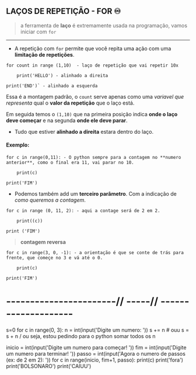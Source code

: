## LAÇOS DE REPETIÇÃO - FOR :infinity:

> a ferramenta de **laço** é extremamente usada na programação, vamos iniciar com `for`

---

* A repetição com `for` permite que você repita uma ação com uma **limitação de repetições**.

```
for count in range (1,10)  - laço de repetição que vai repetir 10x

    print('HELLO') - alinhado a direita

print('END')` - alinhado a esquerda
```

Essa é a montagem padrão, o `count` serve apenas como uma *variavel que representa* qual o **valor da repetição** que o laço está.

Em seguida temos o `(1,10)` que na primeira posição indica **onde o laço deve começar** e na segunda **onde ele deve parar**.

* Tudo que estiver **alinhado a direita** estara dentro do laço.

#### Exemplo:

```
for c in range(0,11): - O python sempre para a contagem no **numero anterior**, como o final era 11, vai parar no 10.

    print(c)    
    
print('FIM')
```

* Podemos também add um **terceiro parâmetro**. Com a indicação de *como queremos a contagem*.

```
for c in range (0, 11, 2): - aqui a contage será de 2 em 2.

    print((c))
    
print ('FIM')
```

> **contagem reversa**

```
for c in range(3, 0, -1): - a orientação é que se conte de trás para frente, que começe no 3 e vá até o 0.

    print(c)
    
print('FIM')
```


# -----------------------// -----// --------------------

s=0
for c in range(0, 3):
    n = int(input('Digite um numero: '))
    s += n # ouu s = s + n / ou seja, estou pedindo para o python somar todos os n


inicio = int(input('Digite um numero para começar! '))
fim = int(input('Digite um numero para terminar! '))
passo = int(input('Agora o numero de passos (ex: de 2 em 2): '))
for c in range(inicio, fim+1, passo):
    print(c)
    print('fora')
    print('BOLSONARO')
print('CAIUU')
